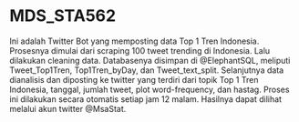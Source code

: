 # MDS_STA562
Ini adalah Twitter Bot yang memposting data Top 1 Tren Indonesia. Prosesnya dimulai dari scraping 100 tweet trending di Indonesia. Lalu dilakukan cleaning data. Databasenya disimpan di @ElephantSQL, meliputi Tweet_Top1Tren, Top1Tren_byDay, dan Tweet_text_split. Selanjutnya data dianalisis dan diposting ke twitter yang terdiri dari topik Top 1 Tren Indonesia, tanggal, jumlah tweet, plot word-frequency, dan hastag. Proses ini dilakukan secara otomatis setiap jam 12 malam. Hasilnya dapat dilihat melalui akun twitter @MsaStat.
